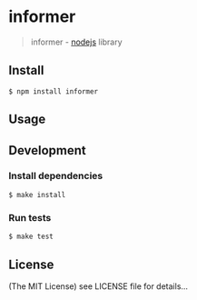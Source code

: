 informer
======

> informer - [nodejs](http://nodejs.org) library

## Install

    $ npm install informer

## Usage

## Development

### Install dependencies

    $ make install

### Run tests

    $ make test

## License

(The MIT License)
see LICENSE file for details...
